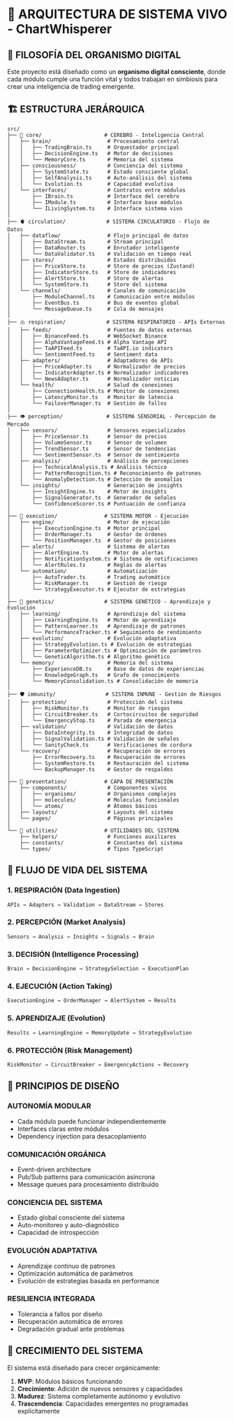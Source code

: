 # 🧬 ARQUITECTURA DE SISTEMA VIVO - ChartWhisperer

## 🌳 FILOSOFÍA DEL ORGANISMO DIGITAL

Este proyecto está diseñado como un **organismo digital consciente**, donde cada módulo cumple una función vital y todos trabajan en simbiosis para crear una inteligencia de trading emergente.

## 🏗️ ESTRUCTURA JERÁRQUICA

```
src/
├── 🧠 core/                    # CEREBRO - Inteligencia Central
│   ├── brain/                  # Procesamiento central
│   │   ├── TradingBrain.ts     # Orquestador principal
│   │   ├── DecisionEngine.ts   # Motor de decisiones
│   │   └── MemoryCore.ts       # Memoria del sistema
│   ├── consciousness/          # Conciencia del sistema
│   │   ├── SystemState.ts      # Estado consciente global
│   │   ├── SelfAnalysis.ts     # Auto-análisis del sistema
│   │   └── Evolution.ts        # Capacidad evolutiva
│   └── interfaces/             # Contratos entre módulos
│       ├── IBrain.ts           # Interface del cerebro
│       ├── IModule.ts          # Interface base módulos
│       └── ILivingSystem.ts    # Interface sistema vivo
│
├── 🫀 circulation/             # SISTEMA CIRCULATORIO - Flujo de Datos
│   ├── dataflow/               # Flujo principal de datos
│   │   ├── DataStream.ts       # Stream principal
│   │   ├── DataRouter.ts       # Enrutador inteligente
│   │   └── DataValidator.ts    # Validación en tiempo real
│   ├── stores/                 # Estados distribuidos
│   │   ├── PriceStore.ts       # Store de precios (Zustand)
│   │   ├── IndicatorStore.ts   # Store de indicadores
│   │   ├── AlertStore.ts       # Store de alertas
│   │   └── SystemStore.ts      # Store del sistema
│   └── channels/               # Canales de comunicación
│       ├── ModuleChannel.ts    # Comunicación entre módulos
│       ├── EventBus.ts         # Bus de eventos global
│       └── MessageQueue.ts     # Cola de mensajes
│
├── 🫁 respiration/             # SISTEMA RESPIRATORIO - APIs Externas
│   ├── feeds/                  # Fuentes de datos externas
│   │   ├── BinanceFeed.ts      # WebSocket Binance
│   │   ├── AlphaVantageFeed.ts # Alpha Vantage API
│   │   ├── TaAPIFeed.ts        # TaAPI.io indicators
│   │   └── SentimentFeed.ts    # Sentiment data
│   ├── adapters/               # Adaptadores de APIs
│   │   ├── PriceAdapter.ts     # Normalizador de precios
│   │   ├── IndicatorAdapter.ts # Normalizador indicadores
│   │   └── NewsAdapter.ts      # Normalizador noticias
│   └── health/                 # Salud de conexiones
│       ├── ConnectionHealth.ts # Monitor de conexiones
│       ├── LatencyMonitor.ts   # Monitor de latencia
│       └── FailoverManager.ts  # Gestión de fallos
│
├── 👁️ perception/              # SISTEMA SENSORIAL - Percepción de Mercado
│   ├── sensors/                # Sensores especializados
│   │   ├── PriceSensor.ts      # Sensor de precios
│   │   ├── VolumeSensor.ts     # Sensor de volumen
│   │   ├── TrendSensor.ts      # Sensor de tendencias
│   │   └── SentimentSensor.ts  # Sensor de sentimiento
│   ├── analysis/               # Análisis de percepciones
│   │   ├── TechnicalAnalysis.ts # Análisis técnico
│   │   ├── PatternRecognition.ts # Reconocimiento de patrones
│   │   └── AnomalyDetection.ts # Detección de anomalías
│   └── insights/               # Generación de insights
│       ├── InsightEngine.ts    # Motor de insights
│       ├── SignalGenerator.ts  # Generador de señales
│       └── ConfidenceScorer.ts # Puntuación de confianza
│
├── 💪 execution/               # SISTEMA MOTOR - Ejecución
│   ├── engine/                 # Motor de ejecución
│   │   ├── ExecutionEngine.ts  # Motor principal
│   │   ├── OrderManager.ts     # Gestor de órdenes
│   │   └── PositionManager.ts  # Gestor de posiciones
│   ├── alerts/                 # Sistema de alertas
│   │   ├── AlertEngine.ts      # Motor de alertas
│   │   ├── NotificationSystem.ts # Sistema de notificaciones
│   │   └── AlertRules.ts       # Reglas de alertas
│   └── automation/             # Automatización
│       ├── AutoTrader.ts       # Trading automático
│       ├── RiskManager.ts      # Gestión de riesgo
│       └── StrategyExecutor.ts # Ejecutor de estrategias
│
├── 🧬 genetics/                # SISTEMA GENÉTICO - Aprendizaje y Evolución
│   ├── learning/               # Aprendizaje del sistema
│   │   ├── LearningEngine.ts   # Motor de aprendizaje
│   │   ├── PatternLearner.ts   # Aprendizaje de patrones
│   │   └── PerformanceTracker.ts # Seguimiento de rendimiento
│   ├── evolution/              # Evolución adaptativa
│   │   ├── StrategyEvolution.ts # Evolución de estrategias
│   │   ├── ParameterOptimizer.ts # Optimización de parámetros
│   │   └── GeneticAlgorithm.ts # Algoritmo genético
│   └── memory/                 # Memoria del sistema
│       ├── ExperienceDB.ts     # Base de datos de experiencias
│       ├── KnowledgeGraph.ts   # Grafo de conocimiento
│       └── MemoryConsolidation.ts # Consolidación de memoria
│
├── 🛡️ immunity/                # SISTEMA INMUNE - Gestión de Riesgos
│   ├── protection/             # Protección del sistema
│   │   ├── RiskMonitor.ts      # Monitor de riesgos
│   │   ├── CircuitBreaker.ts   # Cortocircuitos de seguridad
│   │   └── EmergencyStop.ts    # Parada de emergencia
│   ├── validation/             # Validación de datos
│   │   ├── DataIntegrity.ts    # Integridad de datos
│   │   ├── SignalValidation.ts # Validación de señales
│   │   └── SanityCheck.ts      # Verificaciones de cordura
│   └── recovery/               # Recuperación de errores
│       ├── ErrorRecovery.ts    # Recuperación de errores
│       ├── SystemRestore.ts    # Restauración del sistema
│       └── BackupManager.ts    # Gestor de respaldos
│
├── 🎨 presentation/            # CAPA DE PRESENTACIÓN
│   ├── components/             # Componentes vivos
│   │   ├── organisms/          # Organismos complejos
│   │   ├── molecules/          # Moléculas funcionales
│   │   └── atoms/              # Átomos básicos
│   ├── layouts/                # Layouts del sistema
│   └── pages/                  # Páginas principales
│
└── 🔧 utilities/               # UTILIDADES DEL SISTEMA
    ├── helpers/                # Funciones auxiliares
    ├── constants/              # Constantes del sistema
    └── types/                  # Tipos TypeScript
```

## 🔄 FLUJO DE VIDA DEL SISTEMA

### 1. **RESPIRACIÓN** (Data Ingestion)
```
APIs → Adapters → Validation → DataStream → Stores
```

### 2. **PERCEPCIÓN** (Market Analysis)
```
Sensors → Analysis → Insights → Signals → Brain
```

### 3. **DECISIÓN** (Intelligence Processing)
```
Brain → DecisionEngine → StrategySelection → ExecutionPlan
```

### 4. **EJECUCIÓN** (Action Taking)
```
ExecutionEngine → OrderManager → AlertSystem → Results
```

### 5. **APRENDIZAJE** (Evolution)
```
Results → LearningEngine → MemoryUpdate → StrategyEvolution
```

### 6. **PROTECCIÓN** (Risk Management)
```
RiskMonitor → CircuitBreaker → EmergencyActions → Recovery
```

## 🧠 PRINCIPIOS DE DISEÑO

### **AUTONOMÍA MODULAR**
- Cada módulo puede funcionar independientemente
- Interfaces claras entre módulos
- Dependency injection para desacoplamiento

### **COMUNICACIÓN ORGÁNICA**
- Event-driven architecture
- Pub/Sub patterns para comunicación asíncrona
- Message queues para procesamiento distribuido

### **CONCIENCIA DEL SISTEMA**
- Estado global consciente del sistema
- Auto-monitoreo y auto-diagnóstico
- Capacidad de introspección

### **EVOLUCIÓN ADAPTATIVA**
- Aprendizaje continuo de patrones
- Optimización automática de parámetros
- Evolución de estrategias basada en performance

### **RESILIENCIA INTEGRADA**
- Tolerancia a fallos por diseño
- Recuperación automática de errores
- Degradación gradual ante problemas

## 🌱 CRECIMIENTO DEL SISTEMA

El sistema está diseñado para crecer orgánicamente:

1. **MVP**: Módulos básicos funcionando
2. **Crecimiento**: Adición de nuevos sensores y capacidades
3. **Madurez**: Sistema completamente autónomo y evolutivo
4. **Trascendencia**: Capacidades emergentes no programadas explícitamente
